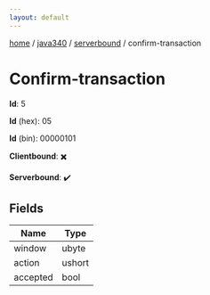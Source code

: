 ```yaml
---
layout: default
---
```


[home](/)  /  [java340](/protocol/java340)  /  [serverbound](/protocol/java340/serverbound)  /  confirm-transaction

# Confirm-transaction

**Id**: 5

**Id** (hex): 05

**Id** (bin): 00000101

**Clientbound**: ✖️

**Serverbound**: ✔️

## Fields

Name | Type
---|---
window | ubyte
action | ushort
accepted | bool

